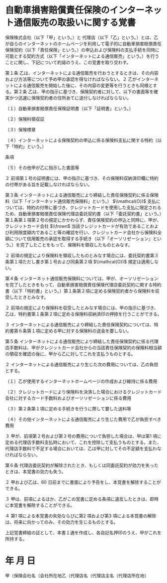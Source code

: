 # 自動車損害賠償責任保険のインターネット通信販売の取扱いに関する覚書

保険株式会社（以下「甲」という。）と 代理店（以下「乙」という。）とは、乙が自らのインターネットのホームページを利用して電子的に自動車損害賠償責任保険契約（以下「責任保険」という。）の申込および保険料の支払手続を同時に可能とする契約方式（以下「インターネットによる通信販売」という。）を行うことに関し、下記について約諾のうえ、この覚書を取り交わす。

第１条 乙は、インターネットによる通信販売を行おうとするときは、その内容および方法等について予め甲の承認を得なければならない。２ 乙がインターネットによる通信販売を開始した後に、その内容の変更等を行うときも同様とする。第２条 乙は、甲の指示に基づき、保険契約者に対して、以下の書面等を確実かつ迅速に保険契約者の住所あてに送付しなければならない。

（１）自動車損害賠償責任保険証明書（以下「証明書」という。）

（２）保険料領収証

（３）保険標章

（４）インターネットによる保険契約の申込に係る保険料支払に関する特約（以下「特約」という。）

条項

（５）その他甲が乙に指示した書面等

２ 前項第１号の証明書には、甲の指示に基づき、その保険料収納済印欄に特約の付帯がある旨を記載しなければならない。

第３条 インターネットによる通信販売により締結した責任保険契約に係る保険料（以下「インターネット通信販売保険料」という。） $\\mathcal{O})$ 支払については、特約の付帯に基づき、クレジットカードを使用した支払に限定されるため、自動車損害賠償責任保険代理店委託契約書（以下「委託契約書」という。）第１条第１項第２号の規定にかかわらず、責任保険契約の申込と同時に、甲が、クレジットカード会社 $\\frown$ 当該クレジットカードが有効であることおよび利用限度額内であること等の確認を行い、クレジットカード会社から保険料全額について信用販売の承認を取得する手続き（以下「オーソリゼーション」という。）を完了したことをもって、保険料を領収したものとみなす。

２ 前項の規定により保険料を領収したものとみなす場合には、委託契約書第３条第１項ただし書き第１号および同条第２項 $\\mathcal{O})$ 規定は適用しない。

第４条 インターネット通信販売保険料については、甲が、オーソリゼーションを完了したときをもって、自動車損害賠償責任保険代理店委託契約に関する特約書（以下「特約書」という。）第１条第２項に定める保険契約者から保険料を収受したときとみなす。

２ 前項の規定により保険料を収受したとみなす場合には、甲の指示に基づき、乙は、特約書第１条第２項に定める保険料収納済印の押捺を行うことができる。

３ インターネットによる通信販売により締結した責任保険契約については、特約書第６条第１項に定める甲に対する保険料の送金を要しない。

第５条 インターネットによる通信販売により締結した責任保険契約に係る代理店手数料は、甲がクレジットカード会社からの当該責任保険契約の保険料相当額の領収を確認の後に、甲から乙に対してこれを支払うものとする。

２ インターネットによる通信販売により生じた次の費用については、乙の負担とする。

（１）乙が使用するインターネットホームページの作成および維持に係る費用

（２）クレジットカードにより保険料を決済した場合におけるクレジットカード会社に対するカード手数料およびオーソリゼーションに係る費用

（３）第２条第１項に定める手続きを行うに際して要した送料等

（４）その他インターネットによる通信販売により生じた費用で乙が負担すべき費用

３ 甲が、前項第２号および第３号の費用について負担した場合は、甲は第1 項に定める代理店手数料支払時において、これを控除して支払うものとする。また、代理店手数料で不足する場合においては、乙は甲に対してその不足額を支払わなければならない。

第６条 代理店委託契約が解除されたとき、もしくは同委託契約が効力を失ったときは、本覚書の効力も失う。

２ 甲および乙は、60 日前までに書面により予告をし、本覚書を解除することができる。

３ 甲は、前項によるほか、乙がこの覚書に定める条項に違反したときは、即時に本覚書を解除することができる。

４ 第1 項による本覚書の失効ならびに第2 項および第3 項による本覚書の解除は、将来に向かってのみ、その効力を生じるものとする。

上記覚書締結の証として、本書１通を作成し、各自記名押印のうえ、甲がこれを所持する。

# 年 月 日

甲（保険会社名（会社所在地乙（代理店名（代理店主名（代理店所在地）